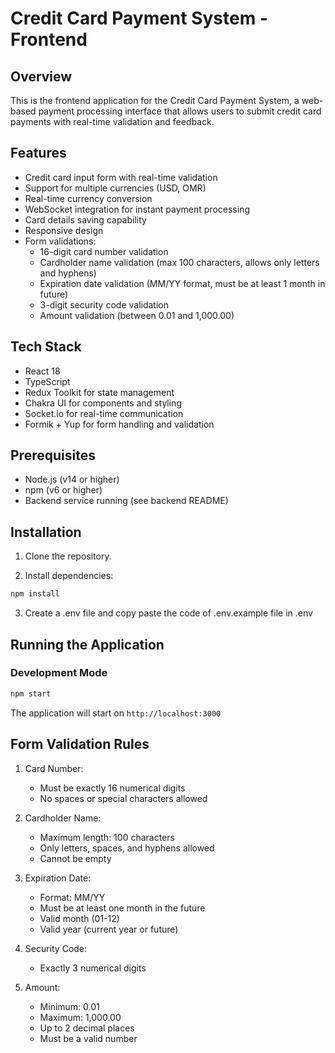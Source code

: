 # Credit Card Payment System - Frontend

## Overview
This is the frontend application for the Credit Card Payment System, a web-based payment processing interface that allows users to submit credit card payments with real-time validation and feedback.

## Features
- Credit card input form with real-time validation
- Support for multiple currencies (USD, OMR)
- Real-time currency conversion
- WebSocket integration for instant payment processing
- Card details saving capability
- Responsive design
- Form validations:
  - 16-digit card number validation
  - Cardholder name validation (max 100 characters, allows only letters and hyphens)
  - Expiration date validation (MM/YY format, must be at least 1 month in future)
  - 3-digit security code validation
  - Amount validation (between 0.01 and 1,000.00)

## Tech Stack
- React 18
- TypeScript
- Redux Toolkit for state management
- Chakra UI for components and styling
- Socket.io for real-time communication
- Formik + Yup for form handling and validation

## Prerequisites
- Node.js (v14 or higher)
- npm (v6 or higher)
- Backend service running (see backend README)

## Installation

1. Clone the repository.

2. Install dependencies:
```bash
npm install
```

3. Create a .env file and copy paste the code of .env.example file in .env


## Running the Application

### Development Mode
```bash
npm start
```
The application will start on `http://localhost:3000`



## Form Validation Rules
1. Card Number:
   - Must be exactly 16 numerical digits
   - No spaces or special characters allowed

2. Cardholder Name:
   - Maximum length: 100 characters
   - Only letters, spaces, and hyphens allowed
   - Cannot be empty

3. Expiration Date:
   - Format: MM/YY
   - Must be at least one month in the future
   - Valid month (01-12)
   - Valid year (current year or future)

4. Security Code:
   - Exactly 3 numerical digits

5. Amount:
   - Minimum: 0.01
   - Maximum: 1,000.00
   - Up to 2 decimal places
   - Must be a valid number
